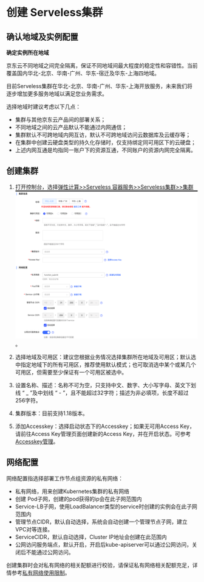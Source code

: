 # 创建 Serveless集群

## 确认地域及实例配置
**确定实例所在地域**

京东云不同地域之间完全隔离，保证不同地域间最大程度的稳定性和容错性。当前覆盖国内华北-北京、华南-广州、华东-宿迁及华东-上海四地域。

目前Serveless集群在华北-北京、华南-广州、华东-上海开放服务，未来我们将逐步增加更多服务地域以满足您业务需求。

选择地域时建议考虑以下几点：

 - 集群与其他京东云产品间的部署关系；
 - 不同地域之间的云产品默认不能通过内网通信；
 - 集群默认不可跨地域内网互访，默认不可跨地域访问云数据库及云缓存等；
 - 在集群中创建云硬盘类型的持久化存储时，仅支持绑定同可用区下的云硬盘；      
 - 上述内网互通是均指同一账户下的资源互通，不同账户的资源内网完全隔离。

## 创建集群

 1. 打开控制台，选择[弹性计算>>Serveless 容器服务>>Serveless集群>>集群]( https://cns-console.jdcloud.com/host/cluster/servless/list)   
 ![新建集群](../../../../image/Elastic-Compute/JCS-for-Kubernetes/创建vk集群.png)。  
 2. 选择地域及可用区：建议您根据业务情况选择集群所在地域及可用区；默认选中指定地域下的所有可用区，推荐使用默认模式；也可取消选中某个或某几个可用区，但需要至少保证有一个可用区被选中。

 3. 设置名称、描述：名称不可为空，只支持中文、数字、大小写字母、英文下划线 “ _ ”及中划线 “ - ”，且不能超过32字符；描述为非必填项，长度不超过256字符。

 4. 集群版本：目前支持1.18版本。

 5. 添加Accesskey：选择启动状态下的Accesskey；如果无可用Access Key，请前往Access Key管理页面创建新的Access Key，并在开启状态。可参考[Accesskey管理](https://docs.jdcloud.com/cn/account-management/accesskey-management)。

## 网络配置

网络配置指选择部署工作节点组资源的私有网络：
  * 私有网络，用来创建Kubernetes集群的私有网络
  * 创建 Pod子网，创建的pod获得的ip会在此子网范围内
  * Service-LB子网，使用LoadBalancer类型的service时创建的实例会在此子网范围内
  * 管理节点CIDR，默认自动选择，系统会自动创建一个管理节点子网，建立VPC对等连接。
  * ServiceCIDR，默认自动选择，Cluster IP地址会创建在此范围内
  * 公网访问服务端点，默认开启，开启后kube-apiserver可以通过公网访问，关闭后不能通过公网访问。
  
创建集群时会对私有网络的相关配额进行校验，请保证私有网络相关配额充足，详情参考[私有网络使用限制](https://docs.jdcloud.com/cn/virtual-private-cloud/restrictions)。
